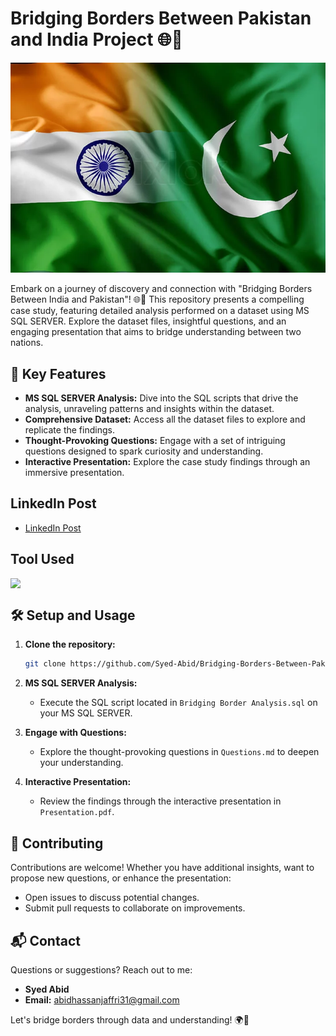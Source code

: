 # Bridging Borders Between Pakistan and India Project 🌐🤝

<div align="center">
  <img src="https://github.com/Syed-Abid/Bridging-Borders-Between-Pakistan-and-India-Project-/blob/main/India%20Pakistan%20Flag.png" alt="India Pakistan Unity">
</div>

Embark on a journey of discovery and connection with "Bridging Borders Between India and Pakistan"! 🌐🤝 This repository presents a compelling case study, featuring detailed analysis performed on a dataset using MS SQL SERVER. Explore the dataset files, insightful questions, and an engaging presentation that aims to bridge understanding between two nations.

## 🚀 Key Features

- **MS SQL SERVER Analysis:** Dive into the SQL scripts that drive the analysis, unraveling patterns and insights within the dataset.
- **Comprehensive Dataset:** Access all the dataset files to explore and replicate the findings.
- **Thought-Provoking Questions:** Engage with a set of intriguing questions designed to spark curiosity and understanding.
- **Interactive Presentation:** Explore the case study findings through an immersive presentation.

## LinkedIn Post
- [LinkedIn Post](https://www.linkedin.com/posts/syed-abid-hassan-bb569b1b8_india-pakistan-cultural-affinities-bridging-activity-7146038942675488768-7g9R?utm_source=share&utm_medium=member_desktop)

## Tool Used

<div style="display: flex; justify-content: space-between;">
  <img src="https://github.com/Syed-Abid/Product-Performance-Insights/blob/main/sql%20server.png" style="margin-right: 10px;" width="100" />
</div>

## 🛠️ Setup and Usage

1. **Clone the repository:**
    ```bash
    git clone https://github.com/Syed-Abid/Bridging-Borders-Between-Pakistan-and-India-Project-.git
    ```

2. **MS SQL SERVER Analysis:**
    - Execute the SQL script located in `Bridging Border Analysis.sql` on your MS SQL SERVER.

3. **Engage with Questions:**
    - Explore the thought-provoking questions in `Questions.md` to deepen your understanding.

4. **Interactive Presentation:**
    - Review the findings through the interactive presentation in `Presentation.pdf`.

## 🤝 Contributing

Contributions are welcome! Whether you have additional insights, want to propose new questions, or enhance the presentation:

- Open issues to discuss potential changes.
- Submit pull requests to collaborate on improvements.

## 📬 Contact

Questions or suggestions? Reach out to me:

- **Syed Abid**
- **Email:** [abidhassanjaffri31@gmail.com](mailto:abidhassanjaffri31@gmail.com)

Let's bridge borders through data and understanding! 🌍🤝
